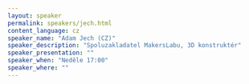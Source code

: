 ```yaml
---
layout: speaker
permalink: speakers/jech.html
content_language: cz
speaker_name: "Adam Jech (CZ)"
speaker_description: "Spoluzakladatel MakersLabu, 3D konstruktér"
speaker_presentation: ""
speaker_when: "Neděle 17:00"
speaker_where: ""
---
```

